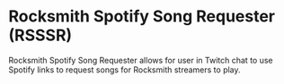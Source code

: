 # Rocksmith Spotify Song Requester (RSSSR)

Rocksmith Spotify Song Requester allows for user in Twitch chat to use Spotify
links to request songs for Rocksmith streamers to play.
